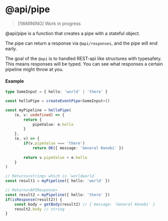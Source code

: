 # @api/pipe

> [!WARNING]  Work in progress

@api/pipe is a function that creates a pipe with a stateful object.

The pipe can return a response via `@api/responses`, and the pipe will end early.

The goal of the `@api` is to handled REST-api like structures with typesafety.
This means responses will be typed. You can see what responses a certain pipeline might throw at you.

#### **Example**

```ts
type SomeInput = { hello: 'world' | 'there' }

const helloPipe = createEventPipe<SomeInput>()

const myPipeline = helloPipe(
	(e, v: undefined) => {
		return {
			pipeValue: e.hello
		}
	},
	(e, v) => {
		if(v.pipeValue === 'there')
			return OK({ message: 'General Kenobi' })
		
		return v.pipeValue + e.hello
	}
)

// Returns<string> which is `worldworld`
const result1 = myPipeline({ hello: 'world' }) 

// Returns<APIResponse>
const result2 = myPipeline({ hello: 'there' })
if(isResponse(result2)) {
	const body = getBody(result2) // { message: 'General Kenobi' }
	result2.body // string
}

```